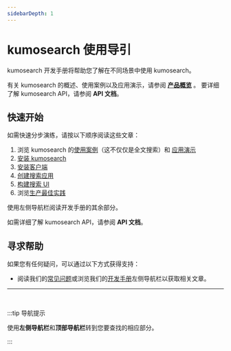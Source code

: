 ```yaml
---
sidebarDepth: 1
---
```


# kumosearch 使用导引

kumosearch 开发手册将帮助您了解在不同场景中使用 kumosearch。

有关 kumosearch 的概述、使用案例以及应用演示，请参阅 [**产品概览**](overview/what-is-kumosearch.mdx) 。
要详细了解 kumosearch API，请参阅 <RouterLink :to="`/${$site.themeConfig.kumoLatestVersion}/api/kmsearch/`"><strong>API 文档</strong></RouterLink>。

## 快速开始

如需快速分步演练，请按以下顺序阅读这些文章：

1. 浏览 kumosearch 的[使用案例](overview/use-cases.mdx)（这不仅仅是全文搜索）和 [应用演示](overview/demos.mdx)
2. [安装 kumosearch](./install-kumosearch.mdx)
3. [安装客户端](./installing-a-client.mdx)
4. [创建搜索应用](./building-a-search-application.mdx)
5. [构建搜索 UI](./search-ui-components.md)
6. 浏览[生产最佳实践](./running-in-production.mdx)


使用左侧导航栏阅读开发手册的其余部分。

如需详细了解 kumosearch API，请参阅 <RouterLink :to="`/${$site.themeConfig.kumoLatestVersion}/api/kmsearch/`"><strong>API 文档</strong></RouterLink>。

## 寻求帮助

如果您有任何疑问，可以通过以下方式获得支持：

- 阅读我们的[常见问题](faqs.mdx)或浏览我们的[开发手册](README.md)左侧导航栏以获取相关文章。

---

<br>

:::tip  导航提示

使用**左侧导航栏**和**顶部导航栏**转到您要查找的相应部分。

:::
